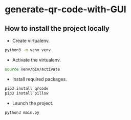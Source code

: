 # generate-qr-code-with-GUI

## How to install the project locally
- Create virtualenv.
```bash
python3 -m venv venv
```
- Activate the virtualenv.
```bash
source venv/bin/activate
```
- Install required packages.
```bash
pip3 install qrcode
pip3 install pillow
```
- Launch the project.
```bash
python3 main.py
```